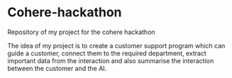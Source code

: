 # Cohere-hackathon
Repository of my project for the cohere hackathon

The idea of my project is to create a customer support program which can guide a customer, connect them to the required department, extract important data from the interaction and also summarise the interaction between the customer and the AI.
